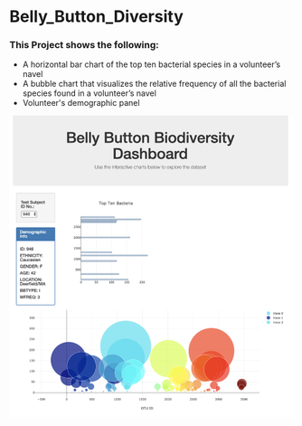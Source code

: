 # Belly_Button_Diversity

### This Project shows the following:
 - A horizontal bar chart of the top ten bacterial species in a volunteer’s navel
 - A bubble chart that visualizes the relative frequency of all the bacterial species found in a volunteer’s navel
 - Volunteer's demographic panel

![Belly Button  Dashboard](screenshot.png)
